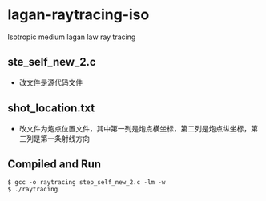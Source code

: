 # lagan-raytracing-iso
Isotropic medium lagan law ray tracing

## ste_self_new_2.c
* 改文件是源代码文件

## shot_location.txt
* 改文件为炮点位置文件，其中第一列是炮点横坐标，第二列是炮点纵坐标，第三列是第一条射线方向

## 

## Compiled and Run
```shell
$ gcc -o raytracing step_self_new_2.c -lm -w
$ ./raytracing
```
